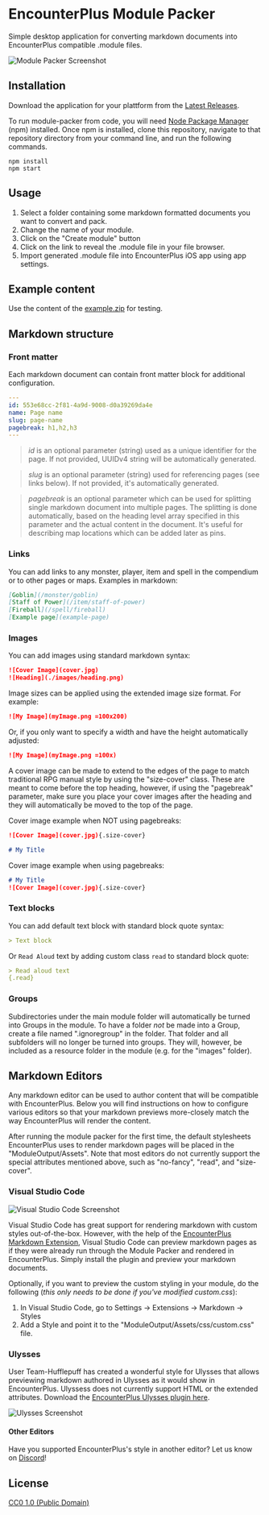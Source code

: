 # EncounterPlus Module Packer

Simple desktop application for converting markdown documents into EncounterPlus compatible .module files.

![Module Packer Screenshot](documentation/screenshot.png)

## Installation

Download the application for your plattform from the [Latest Releases](https://github.com/encounterplus/module-packer/releases/latest).

To run module-packer from code, you will need [Node Package Manager](https://www.npmjs.com) (npm) installed. Once npm is installed, clone this repository, navigate to that repository directory from your command line, and run the following commands.

```
npm install
npm start
```

## Usage

1. Select a folder containing some markdown formatted documents you want to convert and pack. 
2. Change the name of your module.
3. Click on the "Create module" button
4. Click on the link to reveal the .module file in your file browser.
5. Import generated .module file into EncounterPlus iOS app using app settings.

## Example content

Use the content of the [example.zip](example.zip) for testing.

## Markdown structure

### Front matter

Each markdown document can contain front matter block for additional configuration.

```yaml
---
id: 553e68cc-2f81-4a9d-9008-d0a39269da4e
name: Page name
slug: page-name
pagebreak: h1,h2,h3
---
```
> *id* is an optional parameter (string) used as a unique identifier for the page. If not provided, UUIDv4 string will be automatically generated.

> *slug* is an optional parameter (string) used for referencing pages (see links below). If not provided, it's automatically generated.

> *pagebreak* is an optional parameter which can be used for splitting single markdown document into multiple pages. The splitting is done automatically, based on the heading level array specified in this parameter and the actual content in the document. It's useful for describing map locations which can be added later as pins.

### Links

You can add links to any monster, player, item and spell in the compendium or to other pages or maps. Examples in markdown:

```Markdown
[Goblin](/monster/goblin)
[Staff of Power](/item/staff-of-power)
[Fireball](/spell/fireball)
[Example page](example-page)
```

### Images

You can add images using standard markdown syntax:

```Markdown
![Cover Image](cover.jpg)
![Heading](./images/heading.png)
```

Image sizes can be applied using the extended image size format. For example:
```Markdown
![My Image](myImage.png =100x200)
```

Or, if you only want to specify a width and have the height automatically adjusted:
```Markdown
![My Image](myImage.png =100x)
```

A cover image can be made to extend to the edges of the page to match traditional RPG manual style by using the "size-cover" class. These are meant to come before the top heading, however, if using the "pagebreak" parameter, make sure you place your cover images after the heading and they will automatically be moved to the top of the page.

Cover image example when NOT using pagebreaks:
```Markdown
![Cover Image](cover.jpg){.size-cover}

# My Title
```

Cover image example when using pagebreaks:
```Markdown
# My Title
![Cover Image](cover.jpg){.size-cover}
```

### Text blocks

You can add default text block with standard block quote syntax:

```Markdown
> Text block
```

Or `Read Aloud` text by adding custom class `read` to standard block quote:

```Markdown
> Read aloud text
{.read}
```

### Groups

Subdirectories under the main module folder will automatically be turned into Groups in the module. To have a folder *not* be made into a Group, create a file named ".ignoregroup" in the folder. That folder and all subfolders will no longer be turned into groups. They will, however, be included as a resource folder in the module (e.g. for the "images" folder).

## Markdown Editors

Any markdown editor can be used to author content that will be compatible with EncounterPlus. Below you will find instructions on how to configure various editors so that your markdown previews more-closely match the way EncounterPlus will render the content.

After running the module packer for the first time, the default stylesheets EncounterPlus uses to render markdown pages will be placed in the "ModuleOutput/Assets". Note that most editors do not currently support the special attributes mentioned above, such as "no-fancy", "read", and "size-cover".

### Visual Studio Code
![Visual Studio Code Screenshot](documentation/VisualStudioCode.png)

Visual Studio Code has great support for rendering markdown with custom styles out-of-the-box. However, with the help of the [EncounterPlus Markdown Extension](https://marketplace.visualstudio.com/items?itemName=JacobJohnston.encounterplus-markdown), Visual Studio Code can preview markdown pages as if they were already run through the Module Packer and rendered in EncounterPlus. Simply install the plugin and preview your markdown documents.

Optionally, if you want to preview the custom styling in your module, do the following (*this only needs to be done if you've modified custom.css*):
1. In Visual Studio Code, go to Settings -> Extensions -> Markdown -> Styles
2. Add a Style and point it to the "ModuleOutput/Assets/css/custom.css" file.

### Ulysses
User Team-Hufflepuff has created a wonderful style for Ulysses that allows previewing markdown authored in Ulysses as it would show in EncounterPlus. Ulyssess does not currently support HTML or the extended attributes. Download the [EncounterPlus Ulysses plugin here](documentation/EncounterPlus.ulstyle).

![Ulysses Screenshot](documentation/Ulysses.png)

#### Other Editors
Have you supported EncounterPlus's style in another editor? Let us know on [Discord](https://discord.gg/rc8Bez8)!

## License

[CC0 1.0 (Public Domain)](LICENSE.md)

